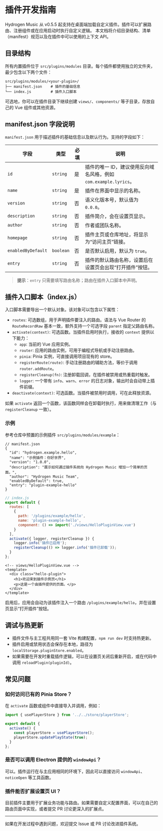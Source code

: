 # 插件开发指南

Hydrogen Music 从 v0.5.5 起支持在桌面端加载自定义插件。插件可以扩展路由、注册组件或在应用启动时执行自定义逻辑。
本文档将介绍目录结构、清单（manifest）规范以及在插件中可以使用的上下文 API。

## 目录结构

所有内置插件位于 `src/plugins/modules` 目录。每个插件都使用独立的文件夹，最少包含以下两个文件：

```
src/plugins/modules/<your-plugin>/
├── manifest.json    # 插件的基础信息
└── index.js         # 插件入口脚本
```

可选地，你可以在插件目录下继续创建 `views/`、`components/` 等子目录，存放自己的 Vue 组件或其他资源。

## manifest.json 字段说明

`manifest.json` 用于描述插件的基础信息以及默认行为。支持的字段如下：

| 字段 | 类型 | 必填 | 说明 |
| --- | --- | --- | --- |
| `id` | `string` | 是 | 插件的唯一 ID，建议使用反向域名风格，例如 `com.example.lyrics`。 |
| `name` | `string` | 是 | 插件在界面中显示的名称。 |
| `version` | `string` | 否 | 语义化版本号，默认值为 `0.0.0`。 |
| `description` | `string` | 否 | 插件简介，会在设置页显示。 |
| `author` | `string` | 否 | 作者或团队名称。 |
| `homepage` | `string` | 否 | 插件主页或仓库地址，将显示为“访问主页”链接。 |
| `enabledByDefault` | `boolean` | 否 | 是否默认启用，默认为 `true`。 |
| `entry` | `string` | 否 | 插件的默认路由名称，设置后在设置页会出现“打开插件”按钮。 |

> **提示**：`entry` 只需要填写路由名称；路由在插件入口脚本中声明。

## 插件入口脚本（index.js）

入口脚本需要导出一个默认对象。该对象可以包含以下属性：

- `routes`: 可选数组，用于声明插件要注入的路由。语法与 Vue Router 的 `RouteRecordRaw` 基本一致，额外支持一个可选字段 `parent` 指定父路由名称。
- `activate(context)`: 可选函数。当插件启用时执行，接收的 `context` 提供以下能力：
  - `app`: 当前的 Vue 应用实例。
  - `router`: 应用的路由实例，可用于编程式导航或手动注册路由。
  - `pinia`: Pinia 实例，可直接调用项目现有的 store。
  - `registerRoute(route)`: 手动注册路由的辅助方法，等价于调用 `router.addRoute`。
  - `registerCleanup(fn)`: 注册卸载回调，在插件被禁用或热重载时触发。
  - `logger`: 一个带有 `info`、`warn`、`error` 的日志对象，输出时会自动带上插件前缀。
- `deactivate(context)`: 可选函数。当插件被禁用时调用，可在此释放资源。

如果 `activate` 返回一个函数，该函数同样会在卸载时执行，用来做清理工作（与 `registerCleanup` 一致）。

### 示例

参考仓库中预置的示例插件 `src/plugins/modules/example`：

```jsonc
// manifest.json
{
  "id": "hydrogen.example.hello",
  "name": "示例插件：你好世界",
  "version": "1.0.0",
  "description": "展示如何通过插件系统向 Hydrogen Music 增加一个简单的页面。",
  "author": "Hydrogen Music Team",
  "enabledByDefault": true,
  "entry": "plugin-example-hello"
}
```

```js
// index.js
export default {
  routes: [
    {
      path: '/plugins/example/hello',
      name: 'plugin-example-hello',
      component: () => import('./views/HelloPluginView.vue')
    }
  ],
  activate({ logger, registerCleanup }) {
    logger.info('插件已启用');
    registerCleanup(() => logger.info('插件已卸载'));
  }
};
```

```vue
<!-- views/HelloPluginView.vue -->
<template>
  <div class="hello-plugin">
    <h1>欢迎来到插件示例页</h1>
    <p>这是一个由插件提供的页面。</p>
  </div>
</template>
```

启用后，应用会自动为该插件注入一个路由 `/plugins/example/hello`，并在设置页显示“打开插件”按钮。

## 调试与热更新

- 插件文件与主工程共用同一套 Vite 构建配置，`npm run dev` 时支持热更新。
- 插件启用或禁用状态会保存在本地，路径为 `localStorage.pluginStore.enabled`。
- 如果需要在开发时重载插件逻辑，可以在设置页关闭后重新开启，或在代码中调用 `reloadPlugin(pluginId)`。

## 常见问题

### 如何访问已有的 Pinia Store？

在 `activate` 函数或组件中直接导入并调用，例如：

```js
import { usePlayerStore } from '../../store/playerStore';

export default {
  activate() {
    const playerStore = usePlayerStore();
    playerStore.updatePlayState(true);
  }
};
```

### 是否可以调用 Electron 提供的 `windowApi`？

可以。插件运行在与主应用相同的环境下，因此可以直接访问 `windowApi`、`noticeOpen` 等工具函数。

### 插件能否扩展设置页 UI？

目前插件主要用于扩展业务功能与路由。如果需要自定义配置界面，可以在自己的路由页面中实现，或者提交 PR 讨论更深入的扩展点。

---

如果在开发过程中遇到问题，欢迎提交 Issue 或 PR 讨论改进插件系统。
